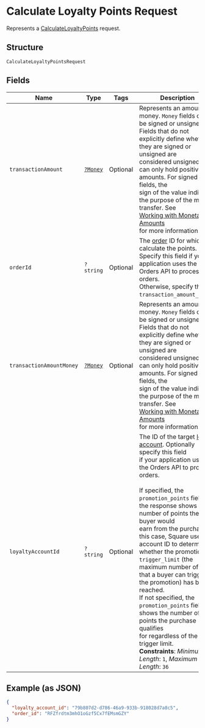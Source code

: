
# Calculate Loyalty Points Request

Represents a [CalculateLoyaltyPoints](../../doc/apis/loyalty.md#calculate-loyalty-points) request.

## Structure

`CalculateLoyaltyPointsRequest`

## Fields

| Name | Type | Tags | Description | Getter | Setter |
|  --- | --- | --- | --- | --- | --- |
| `transactionAmount` | [`?Money`](../../doc/models/money.md) | Optional | Represents an amount of money. `Money` fields can be signed or unsigned.<br>Fields that do not explicitly define whether they are signed or unsigned are<br>considered unsigned and can only hold positive amounts. For signed fields, the<br>sign of the value indicates the purpose of the money transfer. See<br>[Working with Monetary Amounts](https://developer.squareup.com/docs/build-basics/working-with-monetary-amounts)<br>for more information. | getTransactionAmount(): ?Money | setTransactionAmount(?Money transactionAmount): void |
| `orderId` | `?string` | Optional | The [order](../../doc/models/order.md) ID for which to calculate the points.<br>Specify this field if your application uses the Orders API to process orders.<br>Otherwise, specify the `transaction_amount_money`. | getOrderId(): ?string | setOrderId(?string orderId): void |
| `transactionAmountMoney` | [`?Money`](../../doc/models/money.md) | Optional | Represents an amount of money. `Money` fields can be signed or unsigned.<br>Fields that do not explicitly define whether they are signed or unsigned are<br>considered unsigned and can only hold positive amounts. For signed fields, the<br>sign of the value indicates the purpose of the money transfer. See<br>[Working with Monetary Amounts](https://developer.squareup.com/docs/build-basics/working-with-monetary-amounts)<br>for more information. | getTransactionAmountMoney(): ?Money | setTransactionAmountMoney(?Money transactionAmountMoney): void |
| `loyaltyAccountId` | `?string` | Optional | The ID of the target [loyalty account](../../doc/models/loyalty-account.md). Optionally specify this field<br>if your application uses the Orders API to process orders.<br><br>If specified, the `promotion_points` field in the response shows the number of points the buyer would<br>earn from the purchase. In this case, Square uses the account ID to determine whether the promotion's<br>`trigger_limit` (the maximum number of times that a buyer can trigger the promotion) has been reached.<br>If not specified, the `promotion_points` field shows the number of points the purchase qualifies<br>for regardless of the trigger limit.<br>**Constraints**: *Minimum Length*: `1`, *Maximum Length*: `36` | getLoyaltyAccountId(): ?string | setLoyaltyAccountId(?string loyaltyAccountId): void |

## Example (as JSON)

```json
{
  "loyalty_account_id": "79b807d2-d786-46a9-933b-918028d7a8c5",
  "order_id": "RFZfrdtm3mhO1oGzf5Cx7fEMsmGZY"
}
```

